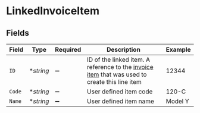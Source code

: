 # LinkedInvoiceItem


## Fields

| Field                                                                                                                                                                       | Type                                                                                                                                                                        | Required                                                                                                                                                                    | Description                                                                                                                                                                 | Example                                                                                                                                                                     |
| --------------------------------------------------------------------------------------------------------------------------------------------------------------------------- | --------------------------------------------------------------------------------------------------------------------------------------------------------------------------- | --------------------------------------------------------------------------------------------------------------------------------------------------------------------------- | --------------------------------------------------------------------------------------------------------------------------------------------------------------------------- | --------------------------------------------------------------------------------------------------------------------------------------------------------------------------- |
| `ID`                                                                                                                                                                        | **string*                                                                                                                                                                   | :heavy_minus_sign:                                                                                                                                                          | ID of the linked item. A reference to the [invoice item](https://developers.apideck.com/apis/accounting/reference#tag/Invoice-Items) that was used to create this line item | 12344                                                                                                                                                                       |
| `Code`                                                                                                                                                                      | **string*                                                                                                                                                                   | :heavy_minus_sign:                                                                                                                                                          | User defined item code                                                                                                                                                      | 120-C                                                                                                                                                                       |
| `Name`                                                                                                                                                                      | **string*                                                                                                                                                                   | :heavy_minus_sign:                                                                                                                                                          | User defined item name                                                                                                                                                      | Model Y                                                                                                                                                                     |